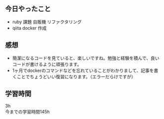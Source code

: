 ## 今日やったこと
- ruby 課題 自販機 リファクタリング
- qiita docker 作成

## 感想

- 簡潔になるコードを見ていると、楽しいですね。勉強と経験を積んで、良いコードが書けるように頑張ります。
- 1ヶ月でdockerのコマンドなどを忘れていることがわかりまして、記事を書くことでちょうどいい復習になります。（エラーだらけですが）
## 学習時間
3h  
今までの学習時間145h

